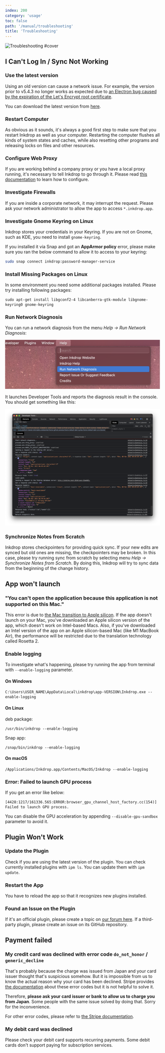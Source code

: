 ```yaml
---
index: 200
category: 'usage'
toc: false
path: '/manual/troubleshooting'
title: 'Troubleshooting'
---
```


![Troubleshooting #cover](/images/troubleshooting.svg)

## I Can't Log In / Sync Not Working

### Use the latest version

Using an old version can cause a network issue.
For example, the version prior to v5.4.3 no longer works as expected due to [an Electron bug caused by the expiration of the Let's Encrypt root certificate](https://forum.inkdrop.app/t/lets-encrypt-root-certificate-expiration-error/2609).

You can download the latest version from [here](https://my.inkdrop.app/download).

### Restart Computer

As obvious as it sounds, it's always a good first step to make sure that you restart Inkdrop as well as your computer.
Restarting the computer flushes all kinds of system states and caches, while also resetting other programs and releasing locks on files and other resources.

### Configure Web Proxy

If you are working behind a company proxy or you have a local proxy running, it's necessary to tell Inkdrop to go through it.
Please read [this documentation](/manual/working-behind-a-corporate-web-proxy) to learn how to configure.

### Investigate Firewalls

If you are inside a corporate network, it may interrupt the request.
Please ask your network administrator to allow the app to access `*.inkdrop.app`.

### Investigate Gnome Keyring on Linux

Inkdrop stores your credentials in your Keyring.
If you are not on Gnome, such as KDE, you need to install `gnome-keyring`.

If you installed it via Snap and got an **AppArmor policy** error, please make sure you ran the below command to allow it to access to your keyring:

```sh
sudo snap connect inkdrop:password-manager-service
```

### Install Missing Packages on Linux

In some environment you need some additional packages installed. Please try installing following packages:

```
sudo apt-get install libgconf2-4 libcanberra-gtk-module libgnome-keyring0 gnome-keyring
```

### Run Network Diagnosis

You can run a network diagnosis from the menu _Help → Run Network Diagnosis_:

![Network diagnosis menu](working-behind-a-corporate-web-proxy_network-diagnosis.png)

It launches Developer Tools and reports the diagnosis result in the console.
You should get something like this:

![Network diagnosis output](working-behind-a-corporate-web-proxy_network-diagnosis_result.png)

### Synchronize Notes from Scratch

Inkdrop stores checkpointers for providing quick sync.
If your new edits are synced but old ones are missing, the checkpointers may be broken.
In this case, please try running sync from scratch by selecting menu _Help → Synchronize Notes from Scratch_.
By doing this, Inkdrop will try to sync data from the beginning of the change history.

## App won't launch

### "You can't open the application because this application is not supported on this Mac."

This error is due to [the Mac transition to Apple silicon](https://www.apple.com/newsroom/2020/06/apple-announces-mac-transition-to-apple-silicon/).
If the app doesn't launch on your Mac, you've downloaded an Apple silicon version of the app, which doesn't work on Intel-based Macs.
Also, if you've downloaded an Intel version of the app on an Apple silicon-based Mac (like M1 MacBook Air), the performance will be restricted due to the translation technology called Rosetta 2.

### Enable logging

To investigate what's happening, please try running the app from terminal with `--enable-logging` parameter.

#### On Windows

```
C:\Users\USER_NAME\AppData\Local\inkdrop\app-VERSION\Inkdrop.exe --enable-logging
```

#### On Linux

deb package:

```
/usr/bin/inkdrop --enable-logging
```

Snap app:

```
/snap/bin/inkdrop --enable-logging
```

#### On macOS

```
/Applications/Inkdrop.app/Contents/MacOS/Inkdrop --enable-logging
```

### Error: Failed to launch GPU process

If you get an error like below:

```
[4428:1217/161336.565:ERROR:browser_gpu_channel_host_factory.cc(154)] Failed to launch GPU process.
```

You can disable the GPU acceleration by appending `--disable-gpu-sandbox` parameter to avoid it.

## Plugin Won't Work

### Update the Plugin

Check if you are using the latest version of the plugin.
You can check currently installed plugins with `ipm ls`.
You can update them with `ipm update`.

### Restart the App

You have to reload the app so that it recognizes new plugins installed.

### Found an Issue on the Plugin

If it's an official plugin, please create a topic on [our forum here](https://forum.inkdrop.app/).
If a third-party plugin, please create an issue on its GitHub repository.

## Payment failed

### My credit card was declined with error code `do_not_honor` / `generic_decline`

That's probably because the charge was issued from Japan and your card issuer thought that's suspicious somehow.
But it is impossible from us to know the actual reason why your card has been declined.
Stripe provides [the documentation](https://stripe.com/docs/declines/codes) about these error codes but it is not helpful to solve it.

Therefore, **please ask your card issuer or bank to allow us to charge you from Japan**.
Some people with the same issue solved by doing that.
Sorry for the inconvenience.

For other error codes, please refer to [the Stripe documentation](https://stripe.com/docs/declines/codes).

### My debit card was declined

Please check your debit card supports recurring payments.
Some debit cards don't support paying for subscription services.
